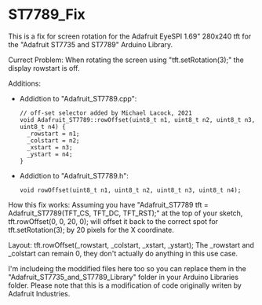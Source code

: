 # ST7789_Fix

This is a fix for screen rotation for the Adafruit EyeSPI 1.69" 280x240 tft
for the "Adafruit ST7735 and ST7789" Arduino Library.  

Currect Problem:
When rotating the screen using "tft.setRotation(3);" the display rowstart is off.

Additions:

- Addidtion to "Adafruit_ST7789.cpp":

      // off-set selector added by Michael Lacock, 2021
      void Adafruit_ST7789::rowOffset(uint8_t n1, uint8_t n2, uint8_t n3, uint8_t n4) {
        _rowstart = n1;
        _colstart = n2;
        _xstart = n3;
        _ystart = n4;
      }
      
- Addidtion to "Adafruit_ST7789.h":

      void rowOffset(uint8_t n1, uint8_t n2, uint8_t n3, uint8_t n4);
      
How this fix works:
Assuming you have "Adafruit_ST7789 tft = Adafruit_ST7789(TFT_CS, TFT_DC, TFT_RST);" at the
top of your sketch, tft.rowOffset(0, 0, 20, 0); will offset it back to the correct spot
for tft.setRotation(3); by 20 pixels for the X coordinate.

Layout:
tft.rowOffset(_rowstart, _colstart, _xstart, _ystart);
The _rowstart and _colstart can remain 0, they don't actually do anything in this use case.

I'm includeing the moddified files here too so you can replace them in the "Adafruit_ST7735_and_ST7789_Library"
folder in your Arduino Libraries folder.  Please note that this is a modification of code originally 
writen by Adafruit Industries.

